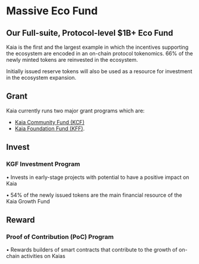 # Massive Eco Fund

## Our Full-suite, Protocol-level $1B+ Eco Fund <a id="our-full-suite-protocol-level-eco-fund"></a>

Kaia is the first and the largest example in which the incentives supporting the ecosystem are encoded in an on-chain protocol tokenomics. 66% of the newly minted tokens are reinvested in the ecosystem.

Initially issued reserve tokens will also be used as a resource for investment
in the ecosystem expansion.

## Grant <a id="grant"></a>

Kaia currently runs two major grant programs which are:

- [Kaia Community Fund (KCF)](../token-economy.md#kaia-community-fund)
- [Kaia Foundation Fund (KFF)](../token-economy.md#kaia-foundation-fund).

## Invest <a id="invest"></a>

### KGF Investment Program <a id="kgf-investment-program"></a>

• Invests in early-stage projects with potential to have a positive impact on Kaia

• 54% of the newly issued tokens are the main financial resource of the Kaia Growth Fund

## Reward <a id="reward"></a>

### Proof of Contribution (PoC) Program <a id="poc-program"></a>

• Rewards builders of smart contracts that contribute to the growth of on-chain activities on Kaias
